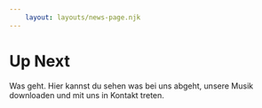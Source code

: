 ```yaml
---
    layout: layouts/news-page.njk
---
```


# Up Next
Was geht. Hier kannst du sehen was bei uns abgeht, unsere Musik downloaden und mit uns in Kontakt treten.
